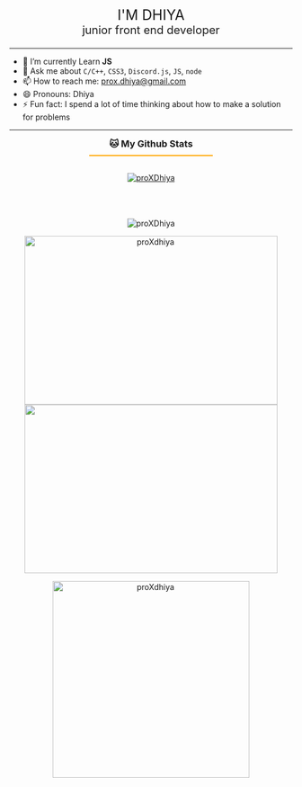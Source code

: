 <div style="text-align: center; font-size: 25px;">
    I'M DHIYA
</div>
<div style="text-align: center; font-size: 20px; margin-bottom: 20px;">
    junior front end developer
</div>

---

- 🌱 I’m currently Learn **JS**
- 💬 Ask me about `C/C++`, `CSS3`, `Discord.js`, `JS`, `node` 
- 📫 How to reach me: prox.dhiya@gmail.com
- 😄 Pronouns: Dhiya
- ⚡ Fun fact: I spend a lot of time thinking about how to make a solution for problems

---

<h3 style="text-align: center; border-bottom: 2px solid orange; padding: 0 0 10px 0; width: 220px; margin: 0 auto; margin-bottom: 30px;">
    <b>🐱 My Github Stats</b>
</h3>

<p align="center">
<a href="https://github.com/proXdhiya/github-profile-trophy"><img src="https://github-profile-trophy.vercel.app/?username=proXdhiya&theme=dracula" alt="proXDhiya" /></a>
</p>


<p align="center" style="padding-top: 50px;">
<img src="https://activity-graph.herokuapp.com/graph?username=proXDhiya&theme=github" alt="proXDhiya" />
</p>


<p align="center">
    <img style="width: 450px; height: 300px;" src="https://github-readme-stats.vercel.app/api?username=proXDhiya&show_icons=true&theme=gotham" alt="proXdhiya" />
    <img style="width: 450px; height: 300px;" src="https://github-readme-streak-stats.herokuapp.com/?user=proXDhiya&theme=gotham" />
</p>

<p align="center">
    <img style="width: 350px;" src="https://github-readme-stats.vercel.app/api/top-langs/?username=proXDhiya&count_private=true&theme=gotham&line_height=30&hide=html&layout=default" alt="proXdhiya" />
</p>
